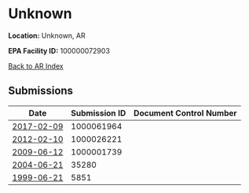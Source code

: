 # Unknown

**Location:** Unknown, AR

**EPA Facility ID:** 100000072903

[Back to AR Index](../../index.md)

## Submissions

| Date | Submission ID | Document Control Number |
|------|--------------|-------------------------|
| [2017-02-09](submissions/1000061964.md) | 1000061964 |  |
| [2012-02-10](submissions/1000026221.md) | 1000026221 |  |
| [2009-06-12](submissions/1000001739.md) | 1000001739 |  |
| [2004-06-21](submissions/35280.md) | 35280 |  |
| [1999-06-21](submissions/5851.md) | 5851 |  |
